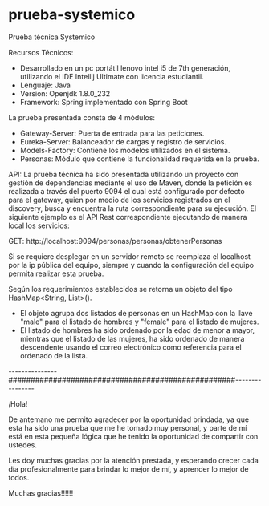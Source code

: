 # prueba-systemico
Prueba técnica Systemico

Recursos Técnicos:
- Desarrollado en un pc portátil lenovo intel i5 de 7th generación, utilizando el IDE Intellij Ultimate 
  con licencia estudiantil.
- Lenguaje: Java 
- Version: Openjdk 1.8.0_232 
- Framework: Spring implementado con Spring Boot

La prueba presentada consta de 4 módulos:
- Gateway-Server: Puerta de entrada para las peticiones.
- Eureka-Server: Balanceador de cargas y registro de servicios.
- Models-Factory: Contiene los modelos utilizados en el sistema.
- Personas: Módulo que contiene la funcionalidad requerida en la prueba.

API:
La prueba técnica ha sido presentada utilizando un proyecto con gestión de dependencias mediante el uso de Maven,
donde la petición es realizada a través del puerto 9094 el cual está configurado por defecto para el gateway, quien 
por medio de los servicios registrados en el discovery, busca y encuentra la ruta correspondiente para 
su ejecución. El siguiente ejemplo es el API Rest correspondiente ejecutando de manera local los servicios:

GET:
http://localhost:9094/personas/personas/obtenerPersonas

Si se requiere desplegar en un servidor remoto se reemplaza el localhost por la ip pública del equipo, siempre y cuando 
la configuración del equipo permita realizar esta prueba.

Según los requerimientos establecidos se retorna un objeto del tipo HashMap<String, List<Person>>().
- El objeto agrupa dos listados de personas en un HashMap con la llave "male" para el listado de hombres y 
"female" para el listado de mujeres. 
- El listado de hombres ha sido ordenado por la edad de menor a mayor, mientras que el listado de las mujeres,
ha sido ordenado de manera descendente usando el correo electrónico como referencia para el ordenado de la lista.

---------------###################################################----------------

¡Hola!

De antemano me permito agradecer por la oportunidad brindada, ya que esta ha sido una prueba que me he tomado muy personal,
y parte de mí está en esta pequeña lógica que he tenido la oportunidad de compartir con ustedes.

Les doy muchas gracias por la atención prestada, y esperando crecer cada día profesionalmente para brindar lo mejor de mí, y 
aprender lo mejor de todos.

Muchas gracias!!!!!!
